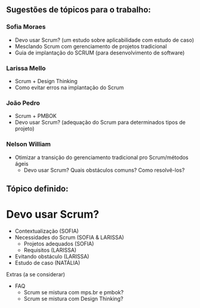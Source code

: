 ## Sugestões de tópicos para o trabalho:

### Sofia Moraes
- Devo usar Scrum? (um estudo sobre aplicabilidade com estudo de caso)
- Mesclando Scrum com gerenciamento de projetos tradicional
- Guia de implantação do SCRUM (para desenvolvimento de software)

### Larissa Mello
- Scrum + Design Thinking
- Como evitar erros na implantação do Scrum

### João Pedro
- Scrum + PMBOK
- Devo usar Scrum? (adequação do Scrum para determinados tipos de projeto)

### Nelson William
- Otimizar a transição do gerenciamento tradicional pro Scrum/métodos ágeis
  - Devo usar Scrum? Quais obstáculos comuns? Como resolvê-los?

## Tópico definido:
# Devo usar Scrum?
- Contextualização (SOFIA)
- Necessidades do Scrum (SOFIA & LARISSA)
  - Projetos adequados (SOFIA)
  - Requisitos (LARISSA)
- Evitando obstáculo (LARISSA)
- Estudo de caso (NATÁLIA)

Extras (a se considerar)
- FAQ
  - Scrum se mistura com mps.br e pmbok?
  - Scrum se mistura com Design Thinking?
